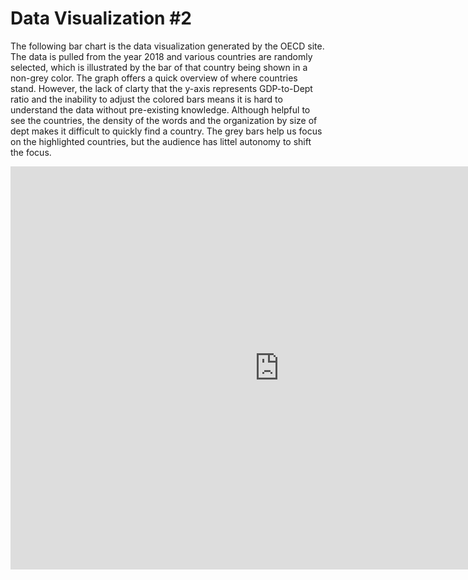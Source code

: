 # Data Visualization #2

The following bar chart is the data visualization generated by the OECD site. The data is pulled from the year 2018 and various countries are randomly selected, which is illustrated by the bar of that country being shown in a non-grey color. The graph offers a quick overview of where countries stand. However, the lack of clarty that the y-axis represents GDP-to-Dept ratio and the inability to adjust the colored bars means it is hard to understand the data without pre-existing knowledge. Although helpful to see the countries, the density of the words and the organization by size of dept makes it difficult to quickly find a country. The grey bars help us focus on the highlighted countries, but the audience has littel autonomy to shift the focus. 

<iframe src="https://data.oecd.org/chart/6OkS" width="860" height="645" style="border: 0" mozallowfullscreen="true" webkitallowfullscreen="true" allowfullscreen="true"><a href="https://data.oecd.org/chart/6OkS" target="_blank">OECD Chart: General government debt, Total, % of GDP, Annual, 2018</a></iframe>
